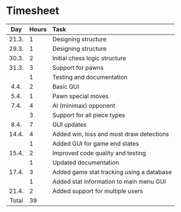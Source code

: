 # Timesheet

| Day | Hours | Task  |
| :----:|:-----| :-----|
| 21.3. | 1 | Designing structure |
| 29.3. | 1 | Designing structure |
| 30.3. | 2 | Initial chess logic structure |
| 31.3. | 3 | Support for pawns |
|       | 1 | Testing and documentation |
| 4.4.  | 2 | Basic GUI |
| 5.4.  | 1 | Pawn special moves |
| 7.4.  | 4 | AI (minimax) opponent |
|       | 3 | Support for all piece types |
| 8.4.  | 7 | GUI updates |
| 14.4. | 4 | Added win, loss and most draw detections |
|       | 1 | Added GUI for game end states |
| 15.4. | 2 | Improved code quality and testing |
|       | 1 | Updated documentation |
| 17.4. | 3 | Added game stat tracking using a database |
|       | 1 | Added stat information to main menu GUI |
| 21.4. | 2 | Added support for multiple users |
| Total | 39 | | 
